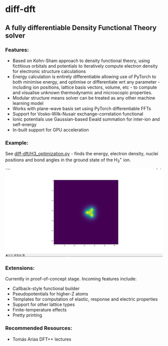 # diff-dft

## A fully differentiable Density Functional Theory solver 

### Features:
- Based on Kohn-Sham approach to density functional theory, using fictitious orbitals and potentials to iteratively compute electron density for electronic structure calculations 
- Energy calculation is entirely differentiable allowing use of PyTorch to both minimise energy, and optimise or differentiate wrt any parameter - including ion positions, lattice basis vectors, volume, etc - to compute and visualise unknown thermodynamic and microscopic properties. 
- Modular structure means solver can be treated as any other machine learning model
- Works with plane-wave basis set using PyTorch differentiable FFTs
- Support for Vosko-Wilk-Nusair exchange-correlation functional 
- Ionic potentials use Gaussian-based Ewald summation for inter-ion and self-energy
- In-built support for GPU acceleration

### Example:

See [diff-dft/H3_optimization.py](https://github.com/nkarve/diff-dft/blob/main/diff-dft/H3_optimization.py) - finds the energy, electron density, nuclei positions and bond angles in the ground state of the H<sub>3</sub><sup>+</sup> ion.

<img src="/diff-dft/h3density.png">

### Extensions:
Currently in proof-of-concept stage. Incoming features include:
- Callback-style functional builder
- Pseudopotentials for higher-Z atoms
- Templates for computation of elastic, response and electric properties
- Support for other lattice types
- Finite-temperature effects
- Pretty printing

### Recommended Resources:
- Tomás Arias DFT++ lectures
